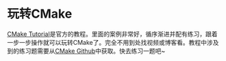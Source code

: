 # 玩转CMake

[CMake Tutorial](https://cmake.org/cmake/help/latest/guide/tutorial/index.html)是官方的教程。里面的案例非常好，循序渐进并配有练习，跟着一步一步操作就可以玩转CMake了。完全不用到处找视频或博客看。教程中涉及到的练习题需要从[CMake Github](https://github.com/Kitware/CMake)中获取。快去练习一题吧~

